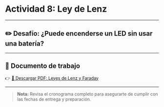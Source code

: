 # Actividad 8: Ley de Lenz

---

## ✏️ Desafío: ¿Puede encenderse un LED sin usar una batería?

---

## 📄 Documento de trabajo

👉 [📎 Descargar PDF: Leyes de Lenz y Faraday](../FIEM/Lenz_Law.pdf)

---

> **Nota:** Revisa el cronograma completo para asegurarte de cumplir con las fechas de entrega y preparación.
